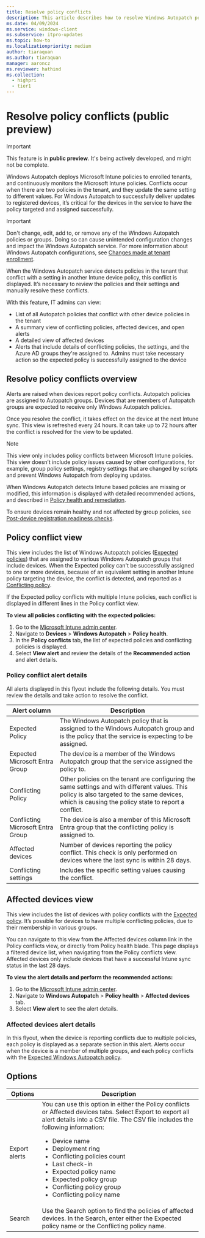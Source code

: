 ```yaml
---
title: Resolve policy conflicts
description: This article describes how to resolve Windows Autopatch policy conflicts.
ms.date: 04/09/2024
ms.service: windows-client
ms.subservice: itpro-updates
ms.topic: how-to
ms.localizationpriority: medium
author: tiaraquan 
ms.author: tiaraquan
manager: aaroncz
ms.reviewer: hathind
ms.collection:
  - highpri
  - tier1
---
```


# Resolve policy conflicts (public preview)

> [!IMPORTANT]
> This feature is in **public preview**. It's being actively developed, and might not be complete.

Windows Autopatch deploys Microsoft Intune policies to enrolled tenants, and continuously monitors the Microsoft Intune policies. Conflicts occur when there are two policies in the tenant, and they update the same setting to different values. For Windows Autopatch to successfully deliver updates to registered devices, it’s critical for the devices in the service to have the policy targeted and assigned successfully.

> [!IMPORTANT]
> Don't change, edit, add to, or remove any of the Windows Autopatch policies or groups. Doing so can cause unintended configuration changes and impact the Windows Autopatch service. For more information about Windows Autopatch configurations, see [Changes made at tenant enrollment](../references/windows-autopatch-changes-to-tenant.md).

When the Windows Autopatch service detects policies in the tenant that conflict with a setting in another Intune device policy, this conflict is displayed. It’s necessary to review the policies and their settings and manually resolve these conflicts.

With this feature, IT admins can view:

- List of all Autopatch policies that conflict with other device policies in the tenant
- A summary view of conflicting policies, affected devices, and open alerts
- A detailed view of affected devices
- Alerts that include details of conflicting policies, the settings, and the Azure AD groups they're assigned to. Admins must take necessary action so the expected policy is successfully assigned to the device

## Resolve policy conflicts overview

Alerts are raised when devices report policy conflicts. Autopatch policies are assigned to Autopatch groups. Devices that are members of Autopatch groups are expected to receive only Windows Autopatch policies.

Once you resolve the conflict, it takes effect on the device at the next Intune sync. This view is refreshed every 24 hours. It can take up to 72 hours after the conflict is resolved for the view to be updated.  

> [!NOTE]
> This view only includes policy conflicts between Microsoft Intune policies. This view doesn’t include policy issues caused by other configurations, for example, group policy settings, registry settings that are changed by scripts and prevent Windows Autopatch from deploying updates.<p>When Windows Autopatch detects Intune based policies are missing or modified, this information is displayed with detailed recommended actions, and described in [Policy health and remediation](../operate/windows-autopatch-policy-health-and-remediation.md).</p><p>To ensure devices remain healthy and not affected by group policies, see [Post-device registration readiness checks](../deploy/windows-autopatch-post-reg-readiness-checks.md#details-about-the-post-device-registration-readiness-checks).</p>

## Policy conflict view

This view includes the list of Windows Autopatch policies ([Expected policies](#policy-conflict-alert-details)) that are assigned to various Windows Autopatch groups that include devices. When the Expected policy can't be successfully assigned to one or more devices, because of an equivalent setting in another Intune policy targeting the device, the conflict is detected, and reported as a [Conflicting policy](#policy-conflict-alert-details).  

If the Expected policy conflicts with multiple Intune policies, each conflict is displayed in different lines in the Policy conflict view.  

**To view all policies conflicting with the expected policies:**

1. Go to the [Microsoft Intune admin center](https://go.microsoft.com/fwlink/?linkid=2109431).  
2. Navigate to **Devices** > **Windows Autopatch** > **Policy health**.
3. In the **Policy conflicts** tab, the list of expected policies and conflicting policies is displayed.
4. Select **View alert** and review the details of the **Recommended action** and alert details.

### Policy conflict alert details

All alerts displayed in this flyout include the following details. You must review the details and take action to resolve the conflict.

| Alert column | Description |
| ----- | ----- |
| Expected Policy | The Windows Autopatch policy that is assigned to the Windows Autopatch group and is the policy that the service is expecting to be assigned. |
| Expected Microsoft Entra Group | The device is a member of the Windows Autopatch group that the service assigned the policy to. |
| Conflicting Policy | Other policies on the tenant are configuring the same settings and with different values. This policy is also targeted to the same devices, which is causing the policy state to report a conflict. |
| Conflicting Microsoft Entra Group | The device is also a member of this Microsoft Entra group that the conflicting policy is assigned to. |
| Affected devices | Number of devices reporting the policy conflict. This check is only performed on devices where the last sync is within 28 days. |
| Conflicting settings | Includes the specific setting values causing the conflict. |

## Affected devices view

This view includes the list of devices with policy conflicts with the [Expected policy](#policy-conflict-alert-details). It’s possible for devices to have multiple conflicting policies, due to their membership in various groups.  

You can navigate to this view from the Affected devices column link in the Policy conflicts view, or directly from Policy health blade. This page displays a filtered device list, when navigating from the Policy conflicts view. Affected devices only include devices that have a successful Intune sync status in the last 28 days.

**To view the alert details and perform the recommended actions:**

1. Go to the [Microsoft Intune admin center](https://go.microsoft.com/fwlink/?linkid=2109431).
2. Navigate to **Windows Autopatch** > **Policy health** > **Affected devices** tab.
3. Select **View alert** to see the alert details.

### Affected devices alert details

In this flyout, when the device is reporting conflicts due to multiple policies, each policy is displayed as a separate section in this alert. Alerts occur when the device is a member of multiple groups, and each policy conflicts with the [Expected Windows Autopatch policy](#policy-conflict-view).

## Options

| Options | Description |
| ----- | ----- |
| Export alerts | You can use this option in either the Policy conflicts or Affected devices tabs. Select Export to export all alert details into a CSV file. The CSV file includes the following information:<ul><li>Device name</li><li>Deployment ring</li><li>Conflicting policies count</li><li>Last check-in</li><li>Expected policy name</li><li>Expected policy group</li><li>Conflicting policy group</li><li>Conflicting policy name</li></ul> |
| Search | Use the Search option to find the policies of affected devices. In the Search, enter either the Expected policy name or the Conflicting policy name. |

